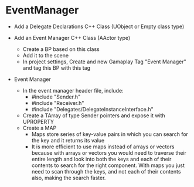 # EventManager

- Add a Delegate Declarations C++ Class (UObject or Empty class type)
- Add an Event Manager C++ Class (AActor type)
  - Create a BP based on this class
  - Add it to the scene
  - In project settings, Create and new Gamaplay Tag "Event Manager" and tag this BP with this tag

- Event Manager
  - In the event manager header file, include: 
    - #include "Sender.h"
    - #include "Receiver.h"
    - #include "Delegates/DelegateInstanceInterface.h"
  - Create a TArray of type Sender pointers and expose it with UPROPERTY
  - Create a MAP
    - Maps store series of key-value pairs in which you can search for the key and it returns its value
    - It is more efficient to use maps instead of arrays or vectors because with arrays or vectors you would need to traverse their entire length and look into both the keys and each of their contents to search for the right component. With maps you just need to scan through the keys, and not each of their contents also, making the search faster.
  
  
